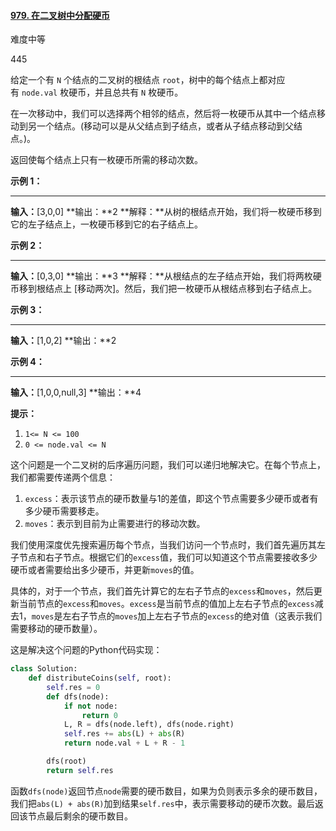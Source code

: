 #### [979. 在二叉树中分配硬币](https://leetcode.cn/problems/distribute-coins-in-binary-tree/)

难度中等

445

给定一个有 `N` 个结点的二叉树的根结点 `root`，树中的每个结点上都对应有 `node.val` 枚硬币，并且总共有 `N` 枚硬币。

在一次移动中，我们可以选择两个相邻的结点，然后将一枚硬币从其中一个结点移动到另一个结点。(移动可以是从父结点到子结点，或者从子结点移动到父结点。)。

返回使每个结点上只有一枚硬币所需的移动次数。

**示例 1：**

****

**输入：**[3,0,0]
**输出：**2
**解释：**从树的根结点开始，我们将一枚硬币移到它的左子结点上，一枚硬币移到它的右子结点上。

**示例 2：**

****

**输入：**[0,3,0]
**输出：**3
**解释：**从根结点的左子结点开始，我们将两枚硬币移到根结点上 [移动两次]。然后，我们把一枚硬币从根结点移到右子结点上。

**示例 3：**

****

**输入：**[1,0,2]
**输出：**2

**示例 4：**

****

**输入：**[1,0,0,null,3]
**输出：**4

**提示：**

1. `1<= N <= 100`
2. `0 <= node.val <= N`

这个问题是一个二叉树的后序遍历问题，我们可以递归地解决它。在每个节点上，我们都需要传递两个信息：

1. `excess`：表示该节点的硬币数量与1的差值，即这个节点需要多少硬币或者有多少硬币需要移走。
2. `moves`：表示到目前为止需要进行的移动次数。

我们使用深度优先搜索遍历每个节点，当我们访问一个节点时，我们首先遍历其左子节点和右子节点。根据它们的`excess`值，我们可以知道这个节点需要接收多少硬币或者需要给出多少硬币，并更新`moves`的值。

具体的，对于一个节点，我们首先计算它的左右子节点的`excess`和`moves`，然后更新当前节点的`excess`和`moves`。`excess`是当前节点的值加上左右子节点的`excess`减去1，`moves`是左右子节点的`moves`加上左右子节点的`excess`的绝对值（这表示我们需要移动的硬币数量）。

这是解决这个问题的Python代码实现：

```python
class Solution:
    def distributeCoins(self, root):
        self.res = 0
        def dfs(node):
            if not node:
                return 0
            L, R = dfs(node.left), dfs(node.right)
            self.res += abs(L) + abs(R)
            return node.val + L + R - 1

        dfs(root)
        return self.res
```

函数`dfs(node)`返回节点`node`需要的硬币数目，如果为负则表示多余的硬币数目，我们把`abs(L) + abs(R)`加到结果`self.res`中，表示需要移动的硬币次数。最后返回该节点最后剩余的硬币数目。